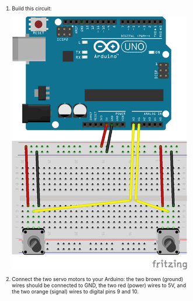 1. Build this circuit:

    ![Two potentiometers, connected to pins A0 and A1](two-potentiometers-fritzing.png)

2. Connect the two servo motors to your Arduino: the two brown (ground) wires should be connected to GND, the two red (power) wires to 5V, and the two orange (signal) wires to digital pins 9 and 10.